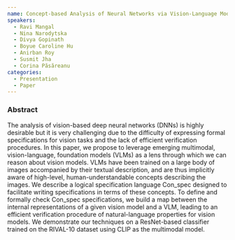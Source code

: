 ```yaml
---
name: Concept-based Analysis of Neural Networks via Vision-Language Models
speakers:
  - Ravi Mangal
  - Nina Narodytska
  - Divya Gopinath
  - Boyue Caroline Hu
  - Anirban Roy
  - Susmit Jha
  - Corina Păsăreanu
categories:
  - Presentation
  - Paper
---
```


### Abstract

The analysis of vision-based deep neural networks (DNNs) is highly desirable but it is very challenging due to the difficulty of expressing formal specifications for vision tasks and the lack of efficient verification procedures. In this paper, we propose to leverage emerging multimodal, vision-language, foundation models (VLMs) as a lens through which we can reason about vision models. VLMs have been trained on a large body of images accompanied by their textual description, and are thus implicitly aware of high-level, human-understandable concepts describing the images. We describe a logical specification language Con_spec designed to facilitate writing specifications in terms of these concepts. To define and formally check Con_spec specifications, we build a map between the internal representations of a given vision model and a VLM,  leading to an efficient verification procedure of natural-language properties for vision models.
We demonstrate our techniques on a ResNet-based  classifier trained on the RIVAL-10 dataset using CLIP as the multimodal model.
